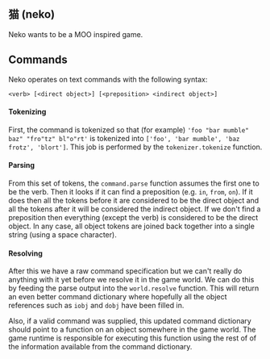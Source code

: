 ## 猫 (neko)
Neko wants to be a MOO inspired game.

## Commands
Neko operates on text commands with the following syntax:

    <verb> [<direct object>] [<preposition> <indirect object>]

#### Tokenizing
First, the command is tokenized so that (for example) `'foo "bar mumble" baz" "fro"tz" bl"o"rt'` is tokenized into `['foo', 'bar mumble', 'baz frotz', 'blort']`. This job is performed by the `tokenizer.tokenize` function. 

#### Parsing
From this set of tokens, the `command.parse` function assumes the first one to be the verb. Then it looks if it can find a preposition (e.g. `in`, `from`, `on`). If it does then all the tokens before it are considered to be the direct object and all the tokens after it will be considered the indirect object. If we don't find a preposition then everything (except the verb) is considered to be the direct object. In any case, all object tokens are joined back together into a single string (using a space character).

#### Resolving
After this we have a raw command specification but we can't really do anything with it yet before we resolve it in the game world. We can do this by feeding the parse output into the `world.resolve` function. This will return an even better command dictionary where hopefully all the object references such as `iobj` and `dobj` have been filled in.

Also, if a valid command was supplied, this updated command dictionary should point to a function on an object somewhere in the game world. The game runtime is responsible for executing this function using the rest of of the information available from the command dictionary.